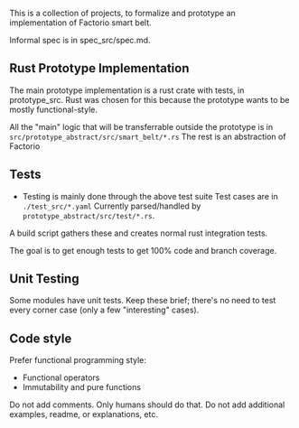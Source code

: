 This is a collection of projects, to formalize and prototype an implementation of Factorio smart belt.

Informal spec is in spec_src/spec.md.

## Rust Prototype Implementation
The main prototype implementation is a rust crate with tests, in prototype_src.
Rust was chosen for this because the prototype wants to be mostly functional-style.

All the "main" logic that will be transferrable outside the prototype is in `src/prototype_abstract/src/smart_belt/*.rs`
The rest is an abstraction of Factorio

## Tests
- Testing is mainly done through the above test suite
Test cases are in `./test_src/*.yaml`
Currently parsed/handled by `prototype_abstract/src/test/*.rs`.

A build script gathers these and creates normal rust integration tests.

The goal is to get enough tests to get 100% code and branch coverage.

## Unit Testing
Some modules have unit tests. Keep these brief; there's no need to test every corner case (only a few "interesting" cases).

## Code style

Prefer functional programming style:
- Functional operators
- Immutability and pure functions

Do not add comments. Only humans should do that.
Do not add additional examples, readme, or explanations, etc.
